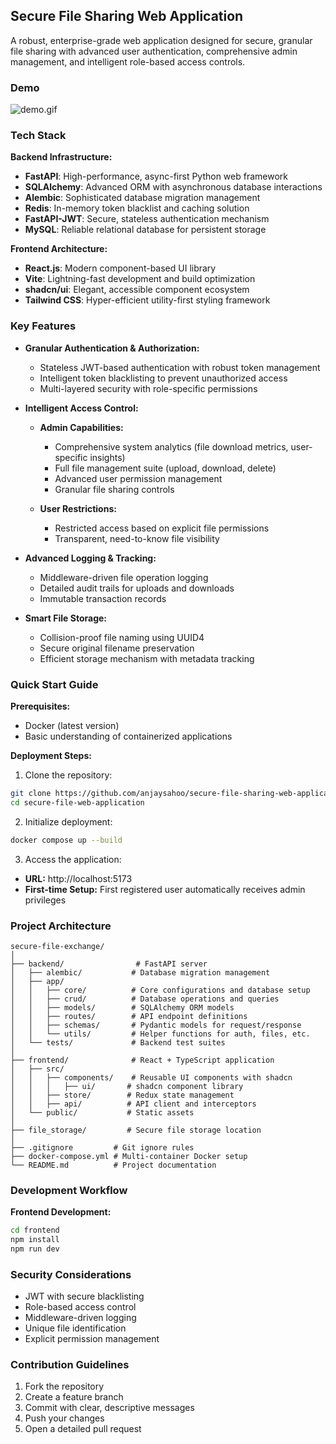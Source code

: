 ## Secure File Sharing Web Application

A robust, enterprise-grade web application designed for secure, granular file sharing with advanced user authentication, comprehensive admin management, and intelligent role-based access controls.

### Demo
![demo.gif](demo.gif)
### Tech Stack

**Backend Infrastructure:**
- **FastAPI**: High-performance, async-first Python web framework
- **SQLAlchemy**: Advanced ORM with asynchronous database interactions
- **Alembic**: Sophisticated database migration management
- **Redis**: In-memory token blacklist and caching solution
- **FastAPI-JWT**: Secure, stateless authentication mechanism
- **MySQL**: Reliable relational database for persistent storage

**Frontend Architecture:**
- **React.js**: Modern component-based UI library
- **Vite**: Lightning-fast development and build optimization
- **shadcn/ui**: Elegant, accessible component ecosystem
- **Tailwind CSS**: Hyper-efficient utility-first styling framework

### Key Features

- **Granular Authentication & Authorization:**
    - Stateless JWT-based authentication with robust token management
    - Intelligent token blacklisting to prevent unauthorized access
    - Multi-layered security with role-specific permissions

- **Intelligent Access Control:**
    - **Admin Capabilities:**
        - Comprehensive system analytics (file download metrics, user-specific insights)
        - Full file management suite (upload, download, delete)
        - Advanced user permission management
        - Granular file sharing controls

    - **User Restrictions:**
        - Restricted access based on explicit file permissions
        - Transparent, need-to-know file visibility

- **Advanced Logging & Tracking:**
    - Middleware-driven file operation logging
    - Detailed audit trails for uploads and downloads
    - Immutable transaction records

- **Smart File Storage:**
    - Collision-proof file naming using UUID4
    - Secure original filename preservation
    - Efficient storage mechanism with metadata tracking

### Quick Start Guide

**Prerequisites:**
- Docker (latest version)
- Basic understanding of containerized applications

**Deployment Steps:**

1. Clone the repository:
```bash
git clone https://github.com/anjaysahoo/secure-file-sharing-web-application.git
cd secure-file-web-application
```

2. Initialize deployment:
```bash
docker compose up --build
```

3. Access the application:
- **URL:** http://localhost:5173
- **First-time Setup:** First registered user automatically receives admin privileges

### Project Architecture

```
secure-file-exchange/
│
├── backend/                # FastAPI server
│   ├── alembic/           # Database migration management
│   ├── app/
│   │   ├── core/          # Core configurations and database setup
│   │   ├── crud/          # Database operations and queries
│   │   ├── models/        # SQLAlchemy ORM models
│   │   ├── routes/        # API endpoint definitions
│   │   ├── schemas/       # Pydantic models for request/response
│   │   └── utils/         # Helper functions for auth, files, etc.
│   └── tests/             # Backend test suites
│
├── frontend/              # React + TypeScript application
│   ├── src/
│   │   ├── components/    # Reusable UI components with shadcn
│   │   │   ├── ui/       # shadcn component library
│   │   ├── store/        # Redux state management
│   │   ├── api/          # API client and interceptors
│   └── public/           # Static assets
│
├── file_storage/         # Secure file storage location
│
├── .gitignore         # Git ignore rules
├── docker-compose.yml # Multi-container Docker setup
└── README.md          # Project documentation
```

### Development Workflow

**Frontend Development:**
```bash
cd frontend
npm install
npm run dev
```

### Security Considerations
- JWT with secure blacklisting
- Role-based access control
- Middleware-driven logging
- Unique file identification
- Explicit permission management

### Contribution Guidelines
1. Fork the repository
2. Create a feature branch
3. Commit with clear, descriptive messages
4. Push your changes
5. Open a detailed pull request
